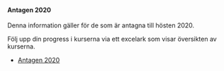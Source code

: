 #### Antagen 2020

Denna information gäller för de som är antagna till hösten 2020.

Följ upp din progress i kurserna via ett excelark som visar översikten av kurserna.

* [Antagen 2020](https://docs.google.com/spreadsheets/d/1Y050giCqTqFJXM2MkrRREXfudAoJuKFOf2Hc3bAvz54/)
